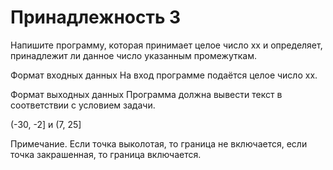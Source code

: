 # Принадлежность 3

Напишите программу, которая принимает целое число xx и определяет, принадлежит ли данное число указанным промежуткам.

Формат входных данных
На вход программе подаётся целое число xx.

Формат выходных данных
Программа должна вывести текст в соответствии с условием задачи.

(-30, -2] и (7, 25]

Примечание. Если точка выколотая, то граница не включается, если точка закрашенная, то граница включается. 